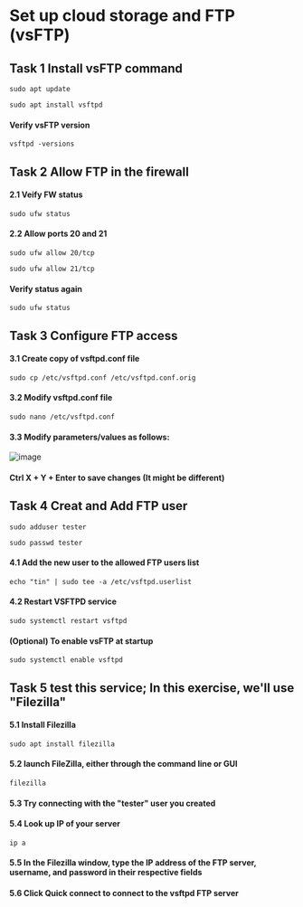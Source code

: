 # Set up cloud storage and FTP (vsFTP)
## Task 1 Install vsFTP command

``sudo apt update`` 

``sudo apt install vsftpd``

#### Verify vsFTP version 

``vsftpd -versions``

## Task 2 Allow FTP in the firewall

#### 2.1 Veify FW status

``sudo ufw status``

#### 2.2 Allow ports 20 and 21

``sudo ufw allow 20/tcp``

``sudo ufw allow 21/tcp``

#### Verify status again

``sudo ufw status``

## Task 3 Configure FTP access

#### 3.1 Create copy of vsftpd.conf file

``sudo cp /etc/vsftpd.conf /etc/vsftpd.conf.orig``

#### 3.2 Modify vsftpd.conf file

``sudo nano /etc/vsftpd.conf``

#### 3.3 Modify parameters/values as follows:
![image](https://user-images.githubusercontent.com/121900164/214267691-1fdc09e4-430b-4e57-bdc6-f9509527c567.png)

#### Ctrl X + Y + Enter to save changes (It might be different)

## Task 4 Creat and Add FTP user

``sudo adduser tester``

``sudo passwd tester``

#### 4.1 Add the new user to the allowed FTP users list

``echo "tin" | sudo tee -a /etc/vsftpd.userlist``

#### 4.2 Restart VSFTPD service

``sudo systemctl restart vsftpd``

#### (Optional) To enable vsFTP at startup

``sudo systemctl enable vsftpd``

## Task 5 test this service; In this exercise, we'll use "Filezilla"

#### 5.1 Install Filezilla

``sudo apt install filezilla``

#### 5.2 launch FileZilla, either through the command line or GUI
``filezilla``

#### 5.3 Try connecting with the "tester" user you created

#### 5.4 Look up IP of your server 

``ip a``

#### 5.5 In the Filezilla window, type the IP address of the FTP server, username, and password in their respective fields

#### 5.6 Click Quick connect to connect to the vsftpd FTP server
